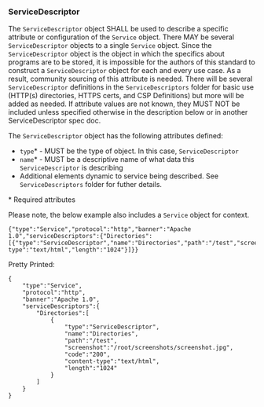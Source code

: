 ### ServiceDescriptor
The ```ServiceDescriptor``` object SHALL be used to describe a specific attribute or configuration of the ```Service``` object. There MAY be several ```ServiceDescriptor``` objects to a single ```Service``` object. Since the ```ServiceDescriptor``` object is the object in which the specifics about programs are to be stored, it is impossible for the authors of this standard to construct a ```ServiceDescriptor``` object for each and every use case. As a result, community sourcing of this attribute is needed. There will be several ```ServiceDescriptor``` definitions in the ```ServiceDescriptors``` folder for basic use (HTTP(s) directories, HTTPS certs, and CSP Definitions) but more will be added as needed. If attribute values are not known, they MUST NOT be included unless specified otherwise in the description below or in another ServiceDescriptor spec doc.


The ```ServiceDescriptor``` object has the following attributes defined:
* ```type```* - MUST be the type of object. In this case, ```ServiceDescriptor```
* ```name```* - MUST be a descriptive name of what data this ```ServiceDescriptor``` is describing
* Additional elements dynamic to service being described. See ```ServiceDescriptors``` folder for futher details.

\* Required attributes

Please note, the below example also includes a ```Service``` object for context. 
```
{"type":"Service","protocol":"http","banner":"Apache 1.0","serviceDescriptors":{"Directories":[{"type":"ServiceDescriptor","name":"Directories","path":"/test","screenshot":"/root/screenshots/screenshot.jpg","code":"200","content-type":"text/html","length":"1024"}]}}
```

Pretty Printed:
```
{
	"type":"Service",
	"protocol":"http",
	"banner":"Apache 1.0",
	"serviceDescriptors":{
		"Directories":[
			{
				"type":"ServiceDescriptor",
				"name":"Directories",
				"path":"/test",
				"screenshot":"/root/screenshots/screenshot.jpg",
				"code":"200",
				"content-type":"text/html",
				"length":"1024"
			}
		]
	}
}
```